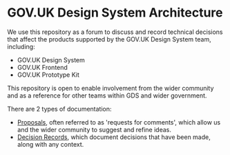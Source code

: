 # GOV.UK Design System Architecture

We use this repository as a forum to discuss and record technical decisions that
affect the products supported by the GOV.UK Design System team, including:

- GOV.UK Design System
- GOV.UK Frontend
- GOV.UK Prototype Kit

This repository is open to enable involvement from the wider community and as a
reference for other teams within GDS and wider government.

There are 2 types of documentation:

- [Proposals](/proposals), often referred to as 'requests for comments', which
  allow us and the wider community to suggest and refine ideas.
- [Decision Records](/decision-records), which document decisions that have been
  made, along with any context.

